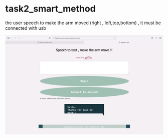 # task2_smart_method
the user speech to make the arm moved (right , left,top,bottom) , it must be connected with usb 

![alt text](https://github.com/sara81a/task2_smart_method/blob/main/Web%20interface.png)
